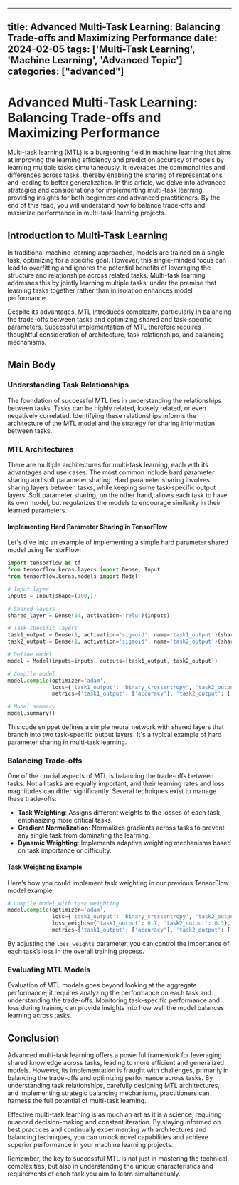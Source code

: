 
---
title: Advanced Multi-Task Learning: Balancing Trade-offs and Maximizing Performance
date: 2024-02-05
tags: ['Multi-Task Learning', 'Machine Learning', 'Advanced Topic']
categories: ["advanced"]
---


# Advanced Multi-Task Learning: Balancing Trade-offs and Maximizing Performance

Multi-task learning (MTL) is a burgeoning field in machine learning that aims at improving the learning efficiency and prediction accuracy of models by learning multiple tasks simultaneously. It leverages the commonalities and differences across tasks, thereby enabling the sharing of representations and leading to better generalization. In this article, we delve into advanced strategies and considerations for implementing multi-task learning, providing insights for both beginners and advanced practitioners. By the end of this read, you will understand how to balance trade-offs and maximize performance in multi-task learning projects.

## Introduction to Multi-Task Learning

In traditional machine learning approaches, models are trained on a single task, optimizing for a specific goal. However, this single-minded focus can lead to overfitting and ignores the potential benefits of leveraging the structure and relationships across related tasks. Multi-task learning addresses this by jointly learning multiple tasks, under the premise that learning tasks together rather than in isolation enhances model performance.

Despite its advantages, MTL introduces complexity, particularly in balancing the trade-offs between tasks and optimizing shared and task-specific parameters. Successful implementation of MTL therefore requires thoughtful consideration of architecture, task relationships, and balancing mechanisms.

## Main Body

### Understanding Task Relationships

The foundation of successful MTL lies in understanding the relationships between tasks. Tasks can be highly related, loosely related, or even negatively correlated. Identifying these relationships informs the architecture of the MTL model and the strategy for sharing information between tasks.

### MTL Architectures

There are multiple architectures for multi-task learning, each with its advantages and use cases. The most common include hard parameter sharing and soft parameter sharing. Hard parameter sharing involves sharing layers between tasks, while keeping some task-specific output layers. Soft parameter sharing, on the other hand, allows each task to have its own model, but regularizes the models to encourage similarity in their learned parameters.

#### Implementing Hard Parameter Sharing in TensorFlow

Let's dive into an example of implementing a simple hard parameter shared model using TensorFlow:

```python
import tensorflow as tf
from tensorflow.keras.layers import Dense, Input
from tensorflow.keras.models import Model

# Input layer
inputs = Input(shape=(100,))

# Shared layers
shared_layer = Dense(64, activation='relu')(inputs)

# Task-specific layers
task1_output = Dense(1, activation='sigmoid', name='task1_output')(shared_layer)
task2_output = Dense(1, activation='sigmoid', name='task2_output')(shared_layer)

# Define model
model = Model(inputs=inputs, outputs=[task1_output, task2_output])

# Compile model
model.compile(optimizer='adam',
              loss={'task1_output': 'binary_crossentropy', 'task2_output': 'binary_crossentropy'},
              metrics={'task1_output': ['accuracy'], 'task2_output': ['accuracy']})

# Model summary
model.summary()
```

This code snippet defines a simple neural network with shared layers that branch into two task-specific output layers. It's a typical example of hard parameter sharing in multi-task learning.

### Balancing Trade-offs

One of the crucial aspects of MTL is balancing the trade-offs between tasks. Not all tasks are equally important, and their learning rates and loss magnitudes can differ significantly. Several techniques exist to manage these trade-offs:

- **Task Weighting**: Assigns different weights to the losses of each task, emphasizing more critical tasks.
- **Gradient Normalization**: Normalizes gradients across tasks to prevent any single task from dominating the learning.
- **Dynamic Weighting**: Implements adaptive weighting mechanisms based on task importance or difficulty.

#### Task Weighting Example

Here’s how you could implement task weighting in our previous TensorFlow model example:

```python
# Compile model with task weighting
model.compile(optimizer='adam',
              loss={'task1_output': 'binary_crossentropy', 'task2_output': 'binary_crossentropy'},
              loss_weights={'task1_output': 0.7, 'task2_output': 0.3},
              metrics={'task1_output': ['accuracy'], 'task2_output': ['accuracy']})
```

By adjusting the `loss_weights` parameter, you can control the importance of each task’s loss in the overall training process.

### Evaluating MTL Models

Evaluation of MTL models goes beyond looking at the aggregate performance; it requires analyzing the performance on each task and understanding the trade-offs. Monitoring task-specific performance and loss during training can provide insights into how well the model balances learning across tasks.

## Conclusion

Advanced multi-task learning offers a powerful framework for leveraging shared knowledge across tasks, leading to more efficient and generalized models. However, its implementation is fraught with challenges, primarily in balancing the trade-offs and optimizing performance across tasks. By understanding task relationships, carefully designing MTL architectures, and implementing strategic balancing mechanisms, practitioners can harness the full potential of multi-task learning.

Effective multi-task learning is as much an art as it is a science, requiring nuanced decision-making and constant iteration. By staying informed on best practices and continually experimenting with architectures and balancing techniques, you can unlock novel capabilities and achieve superior performance in your machine learning projects. 

Remember, the key to successful MTL is not just in mastering the technical complexities, but also in understanding the unique characteristics and requirements of each task you aim to learn simultaneously.